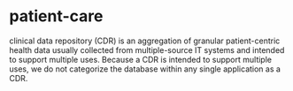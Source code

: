 # patient-care
 clinical data repository (CDR) is an aggregation of granular patient-centric health data usually collected from multiple-source IT systems and intended to support multiple uses. Because a CDR is intended to support multiple uses, we do not categorize the database within any single application as a CDR.
